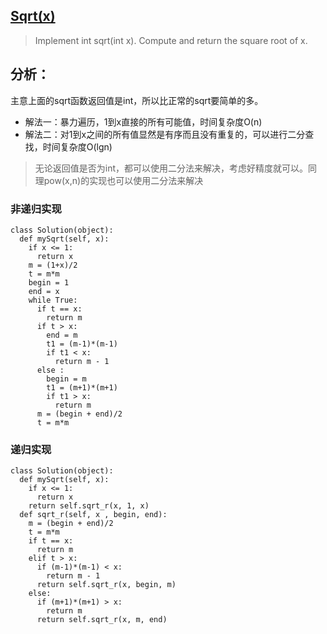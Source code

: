 ## [Sqrt(x)](https://leetcode.com/problems/sqrtx/#/description)

>Implement int sqrt(int x).
>Compute and return the square root of x.

## 分析：
主意上面的sqrt函数返回值是int，所以比正常的sqrt要简单的多。

- 解法一：暴力遍历，1到x直接的所有可能值，时间复杂度O(n)
- 解法二：对1到x之间的所有值显然是有序而且没有重复的，可以进行二分查找，时间复杂度O(lgn)

>无论返回值是否为int，都可以使用二分法来解决，考虑好精度就可以。同理pow(x,n)的实现也可以使用二分法来解决

### 非递归实现
```
class Solution(object):
  def mySqrt(self, x):
    if x <= 1:
      return x
    m = (1+x)/2
    t = m*m
    begin = 1
    end = x
    while True:
      if t == x:
        return m
      if t > x:
        end = m
        t1 = (m-1)*(m-1)
        if t1 < x:
          return m - 1
      else :
        begin = m
        t1 = (m+1)*(m+1)
        if t1 > x:
          return m
      m = (begin + end)/2
      t = m*m 
```
### 递归实现
```
class Solution(object):
  def mySqrt(self, x):
    if x <= 1:
      return x
    return self.sqrt_r(x, 1, x)
  def sqrt_r(self, x , begin, end):
    m = (begin + end)/2
    t = m*m
    if t == x:
      return m
    elif t > x:
      if (m-1)*(m-1) < x:
        return m - 1
      return self.sqrt_r(x, begin, m)
    else:
      if (m+1)*(m+1) > x:
        return m
      return self.sqrt_r(x, m, end)
```

